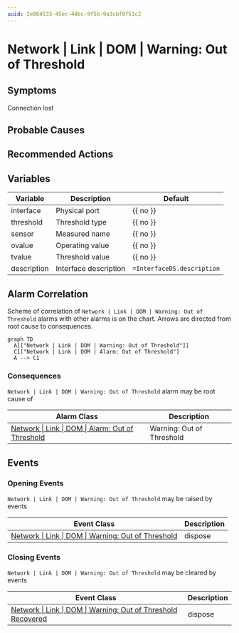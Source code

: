 ```yaml
---
uuid: 2e064533-45ec-44bc-9f5b-9a3cbf8f51c2
---
```

# Network | Link | DOM | Warning: Out of Threshold

## Symptoms

Connection lost

## Probable Causes

## Recommended Actions

## Variables

| Variable    | Description           | Default                    |
| ----------- | --------------------- | -------------------------- |
| interface   | Physical port         | {{ no }}                   |
| threshold   | Threshold type        | {{ no }}                   |
| sensor      | Measured name         | {{ no }}                   |
| ovalue      | Operating value       | {{ no }}                   |
| tvalue      | Threshold value       | {{ no }}                   |
| description | Interface description | `=InterfaceDS.description` |

## Alarm Correlation

Scheme of correlation of `Network | Link | DOM | Warning: Out of Threshold` alarms with other alarms is on the chart. 
Arrows are directed from root cause to consequences.

```mermaid
graph TD
  A[["Network | Link | DOM | Warning: Out of Threshold"]]
  C1["Network | Link | DOM | Alarm: Out of Threshold"]
  A --> C1
```

### Consequences
`Network | Link | DOM | Warning: Out of Threshold` alarm may be root cause of

| Alarm Class                                                                    | Description               |
| ------------------------------------------------------------------------------ | ------------------------- |
| [Network \| Link \| DOM \| Alarm: Out of Threshold](alarm-out-of-threshold.md) | Warning: Out of Threshold |

## Events

### Opening Events
`Network | Link | DOM | Warning: Out of Threshold` may be raised by events

| Event Class                                                                                                                       | Description |
| --------------------------------------------------------------------------------------------------------------------------------- | ----------- |
| [Network \| Link \| DOM \| Warning: Out of Threshold](../../../../event-classes-reference/network/link/dom/warning-out-of-threshold.md) | dispose     |

### Closing Events
`Network | Link | DOM | Warning: Out of Threshold` may be cleared by events

| Event Class                                                                                                                                           | Description |
| ----------------------------------------------------------------------------------------------------------------------------------------------------- | ----------- |
| [Network \| Link \| DOM \| Warning: Out of Threshold Recovered](../../../../event-classes-reference/network/link/dom/warning-out-of-threshold-recovered.md) | dispose     |
